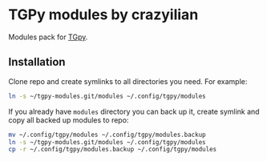# TGPy modules by crazyilian

Modules pack for [TGpy](https://github.com/tm-a-t/TGPy).

## Installation

Clone repo and create symlinks to all directories you need. For example:

```bash
ln -s ~/tgpy-modules.git/modules ~/.config/tgpy/modules
```

If you already have `modules` directory you can back up it, create symlink and copy all backed up modules to repo:

```bash
mv ~/.config/tgpy/modules ~/.config/tgpy/modules.backup
ln -s ~/tgpy-modules.git/modules ~/.config/tgpy/modules
cp -r ~/.config/tgpy/modules.backup ~/.config/tgpy/modules
```

